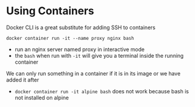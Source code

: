 # Using Containers
Docker CLI is a great substitute for adding SSH to containers

`docker container run -it --name proxy nginx bash`
* run an nginx server named proxy in interactive mode
* the `bash` when run with `-it` will give you a terminal inside the running container

We can only run something in a container if it is in its image or we have added it after
* `docker container run -it alpine bash` does not work because bash is not installed on alpine
